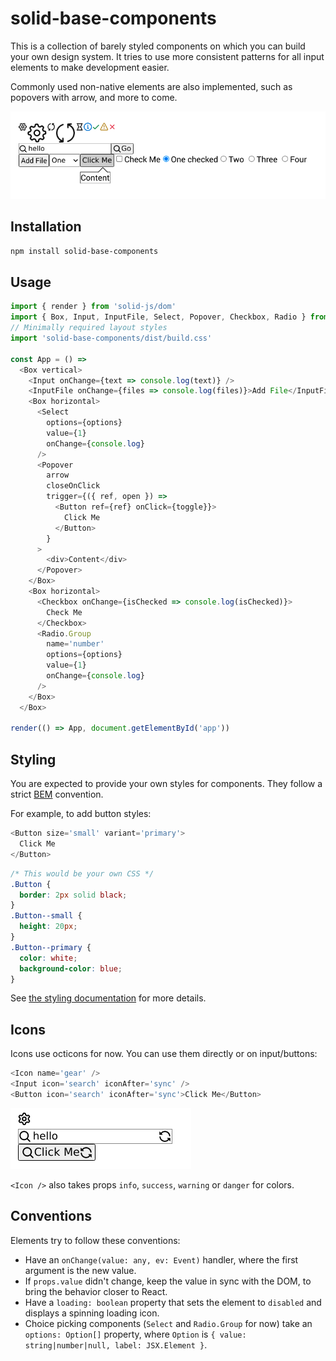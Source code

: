 # solid-base-components

This is a collection of barely styled components on which you can build your own
design system. It tries to use more consistent patterns for all input elements
to make development easier.

Commonly used non-native elements are also implemented, such as popovers with arrow,
and more to come.

![Demo](./static/demo.png)


## Installation

```bash
npm install solid-base-components
```

## Usage

```javascript
import { render } from 'solid-js/dom'
import { Box, Input, InputFile, Select, Popover, Checkbox, Radio } from 'solid-base-components';
// Minimally required layout styles
import 'solid-base-components/dist/build.css'

const App = () =>
  <Box vertical>
    <Input onChange={text => console.log(text)} />
    <InputFile onChange={files => console.log(files)}>Add File</InputFile>
    <Box horizontal>
      <Select
        options={options}
        value={1}
        onChange={console.log}
      />
      <Popover
        arrow
        closeOnClick
        trigger={({ ref, open }) =>
          <Button ref={ref} onClick={toggle}}>
            Click Me
          </Button>
        }
      >
        <div>Content</div>
      </Popover>
    </Box>
    <Box horizontal>
      <Checkbox onChange={isChecked => console.log(isChecked)}>
        Check Me
      </Checkbox>
      <Radio.Group
        name='number'
        options={options}
        value={1}
        onChange={console.log}
      />
    </Box>
  </Box>

render(() => App, document.getElementById('app'))
```

## Styling

You are expected to provide your own styles for components. They follow
a strict [BEM](http://getbem.com/) convention.

For example, to add button styles:

```javascript
<Button size='small' variant='primary'>
  Click Me
</Button>
```

```css
/* This would be your own CSS */
.Button {
  border: 2px solid black;
}
.Button--small {
  height: 20px;
}
.Button--primary {
  color: white;
  background-color: blue;
}
```

See [the styling documentation](./doc/styling.md) for more details.

## Icons

Icons use octicons for now. You can use them directly or on input/buttons:

```javascript
<Icon name='gear' />
<Input icon='search' iconAfter='sync' />
<Button icon='search' iconAfter='sync'>Click Me</Button>
```

![Icons](./static/icons.png)

`<Icon />` also takes props `info`, `success`, `warning` or `danger` for colors.

## Conventions

Elements try to follow these conventions:
 - Have an `onChange(value: any, ev: Event)` handler, where the first argument
    is the new value.
 - If `props.value` didn't change, keep the value in sync with the DOM, to bring
     the behavior closer to React.
 - Have a `loading: boolean` property that sets the element to `disabled` and
     displays a spinning loading icon.
 - Choice picking components (`Select` and `Radio.Group` for now) take an
     `options: Option[]` property, where `Option` is `{ value: string|number|null, label: JSX.Element }`.

